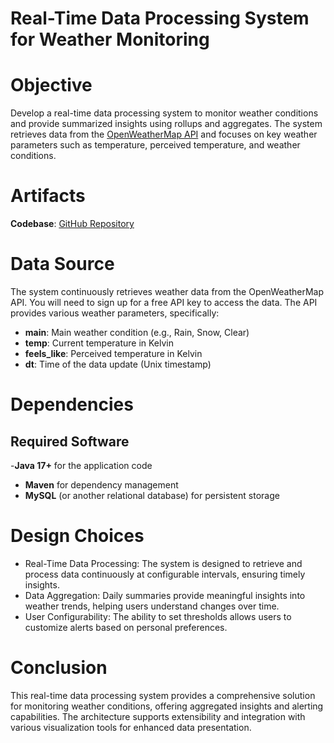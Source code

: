 # Real-Time Data Processing System for Weather Monitoring

# Objective
Develop a real-time data processing system to monitor weather conditions and provide summarized insights using rollups and aggregates. The system retrieves data from the [OpenWeatherMap API](https://openweathermap.org/) and focuses on key weather parameters such as temperature, perceived temperature, and weather conditions.

# Artifacts
**Codebase**: [GitHub Repository](https://github.com/GayuAnandan/Weather_Monitor/)

# Data Source
The system continuously retrieves weather data from the OpenWeatherMap API. You will need to sign up for a free API key to access the data. The API provides various weather parameters, specifically:
- **main**: Main weather condition (e.g., Rain, Snow, Clear)
- **temp**: Current temperature in Kelvin
- **feels_like**: Perceived temperature in Kelvin
- **dt**: Time of the data update (Unix timestamp)

# Dependencies
## Required Software
 -**Java 17+** for the application code
 - **Maven** for dependency management
- **MySQL** (or another relational database) for persistent storage

# Design Choices
* Real-Time Data Processing: The system is designed to retrieve and process data continuously at configurable intervals, ensuring timely insights.
* Data Aggregation: Daily summaries provide meaningful insights into weather trends, helping users understand changes over time.
* User Configurability: The ability to set thresholds allows users to customize alerts based on personal preferences.
  
# Conclusion
This real-time data processing system provides a comprehensive solution for monitoring weather conditions, offering aggregated insights and alerting capabilities. The architecture supports extensibility and integration with various visualization tools for enhanced data presentation.
